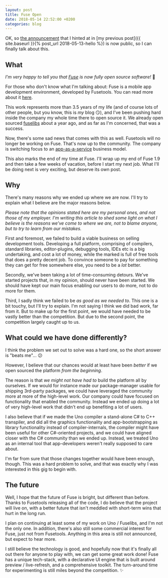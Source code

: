 ```yaml
---
layout: post
title: Fuse Open
date: 2018-05-14 22:52:00 +0200
categories: blog
---
```


OK, so [the announcement](https://blog.fusetools.com/announcing-fuse-open-free-ea289bbf32d0)
that I hinted at in [my previous post]({{ site.baseurl }}{% post_url 2018-05-13-hello %})
is now public, so I can finally talk about this.

## What

*I'm very happy to tell you that [Fuse](https://fuse-open.github.io) is now
fully open source software!* :tada:

For those who don't know what I'm talking about: Fuse is a mobile app
development environment, developed by Fusetools. You can read more about it
[here](https://fuse-open.github.io/features/).

This work represents more than 3.5 years of my life (and of course lots of
other people, but you know, this is *my* blog :smirk:), and I've been pushing
hard inside the company my whole time there to open source it. We already
open sourced [fuselibs](https://github.com/fuse-open/fuselibs) about a year
ago, and as far as I'm concerned, that was a success.

Now, there's some sad news that comes with this as well. Fusetools will no
longer be working on Fuse. That's now up to the community. The company is
switching focus to an [app-as-a-service](https://www.fusetools.com/apps)
business model.

This also marks the end of my time at Fuse. I'll wrap up my end of Fuse 1.9
and then take a few weeks of vacation, before I start my next job. What I'll
be doing next is very exciting, but deserve its own post.

## Why

There's many reasons why we ended up where we are now. I'll try to explain
what I believe are the major reasons below.

*Please note that the opinions stated here are my personal ones, and not
those of my employer. I'm writing this article to shed some light on what
I believe is the reasons we've come to where we are, not to blame anyone,
but to try to learn from our mistakes.*

First and foremost, we failed to build a viable business on selling
development tools. Developing a full platform, comprising of compilers,
standard libraries, editor-plugins, debugging tools, IDEs etc is a big
undertaking, and cost a lot of money, while the marked is full of free
tools that does a pretty decent job. To convince someone to pay for something
they can get for free somewhere else, you need to be a *lot* better.

Secondly, we've been taking a lot of time-consuming detours. We've started
projects that, in my opinion, should never have been started. We should have
kept our main focus enabling our users to do more, not to do more for them.

Third, I sadly think we failed to be *as good as we needed to*. This one is a
bit touchy, but I'll try to explain. I'm not saying I think we did bad work,
far from it. But to make up for the first point, we would have needed to be
vastly better than the competition. But due to the second point, the
competition largely caught up to us.

## What could we have done differently?

I think the problem we set out to solve was a hard one, so the short answer
is "beats me"... :confused:

However, I believe that our chances would at least have been *better* if we
open sourced the platform *from the beginning*.

The reason is that *we might not have had to* build the platform all by
ourselves. If we would for instance made our package-manager usable for
shipping 3rd-party packages, we could have leveraged the community more at
more of the high-level work. Our company could have focused on functionality
that enabled the community. Instead we ended up doing a lot of very
high-level work that didn't end up benefiting a lot of users.

I also believe that if we made the Uno compiler a stand-alone C# to C++
transpiler, and did all the graphics functionality and app-bootstrapping
as library functionality instead of compiler-internals, the compiler might
have been useful for other C#-oriented projects, and we could have aligned
closer with the C# community than we ended up. Instead, we treated Uno as
an internal tool that app-developers weren't really supposed to care about.

I'm far from sure that those changes together would have been enough,
though. This was a hard problem to solve, and that was exactly why I was
interested in this gig to begin with.

## The future

Well, I hope that the future of Fuse is bright, but different than before.
Thanks to Fusetools releasing all of the code, I do believe that the project
will live on, with a better future that isn't meddled with short-term wins
that hurt in the long run.

I plan on continuing at least some of my work on Uno / Fuselibs, and I'm not
the only one. In addition, there's also still some commercial interest for
Fuse, just not from Fusetools. Anything in this area is still not announced,
but expect to hear more.

I still believe the technology is good, and hopefully now that it's finally
all out there for anyone to play with, we can get some great work done! Fuse
has a unique tech-stack, with a declarative UI engine that is built around
preview / live-refresh, and a comprehensive toolkit. The turn-around time for
experimenting is still miles beyond the competition. :sparkles:
